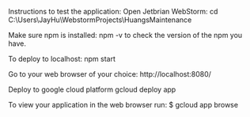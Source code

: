 Instructions to test the application:
Open Jetbrian WebStorm:
cd C:\Users\JayHu\WebstormProjects\HuangsMaintenance

Make sure npm is installed:
npm -v
to check the version of the npm you have.

To deploy to localhost:
npm start

Go to your web browser of your choice:
http://localhost:8080/

Deploy to google cloud platform
gcloud deploy app

To view your application in the web browser run:
  $ gcloud app browse
